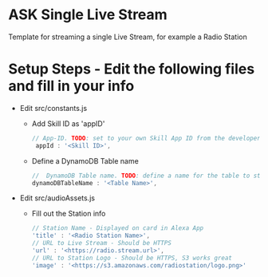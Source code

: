# ASK Single Live Stream
Template for streaming a single Live Stream, for example a Radio Station


# Setup Steps - Edit the following files and fill in your info
* Edit src/constants.js
    *  Add Skill ID as 'appID'
        ``` javascript
        // App-ID. TODO: set to your own Skill App ID from the developer portal.
         appId : '<Skill ID>',
         ```
    * Define a DynamoDB Table name
        ``` javascript
        //  DynamoDB Table name. TODO: define a name for the table to store playback info for users
        dynamoDBTableName : '<Table Name>',
        ```

* Edit src/audioAssets.js
    * Fill out the Station info
        ``` javascript
        // Station Name - Displayed on card in Alexa App
        'title' : '<Radio Station Name>',
        // URL to Live Stream - Should be HTTPS 
        'url' : '<https://radio.stream.url>',
        // URL to Station Logo - Should be HTTPS, S3 works great
        'image' : '<https://s3.amazonaws.com/radiostation/logo.png>'
        ```